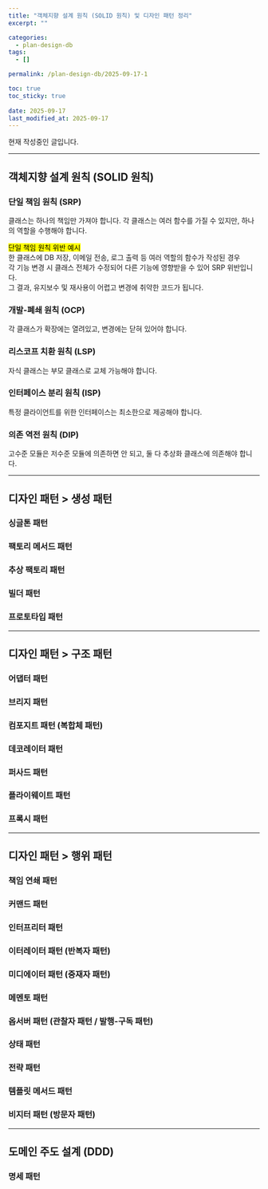 ```yaml
---
title: "객체지향 설계 원칙 (SOLID 원칙) 및 디자인 패턴 정리"
excerpt: ""

categories:
  - plan-design-db
tags:
  - []

permalink: /plan-design-db/2025-09-17-1

toc: true
toc_sticky: true
 
date: 2025-09-17
last_modified_at: 2025-09-17
---
```


현재 작성중인 글입니다.

---

## 객체지향 설계 원칙 (SOLID 원칙)

### 단일 책임 원칙 (SRP)
클래스는 하나의 책임만 가져야 합니다.
각 클래스는 여러 함수를 가질 수 있지만, 하나의 역할을 수행해야 합니다.  

<mark>단일 책임 원칙 위반 예시</mark>  
한 클래스에 DB 저장, 이메일 전송, 로그 출력 등 여러 역할의 함수가 작성된 경우  
각 기능 변경 시 클래스 전체가 수정되어 다른 기능에 영향받을 수 있어 SRP 위반입니다.  
그 결과, 유지보수 및 재사용이 어렵고 변경에 취약한 코드가 됩니다.

### 개발-폐쇄 원칙 (OCP)
각 클래스가 확장에는 열려있고, 변경에는 닫혀 있어야 합니다.  

### 리스코프 치환 원칙 (LSP)
자식 클래스는 부모 클래스로 교체 가능해야 합니다.

### 인터페이스 분리 원칙 (ISP)
특정 클라이언트를 위한 인터페이스는 최소한으로 제공해야 합니다.

### 의존 역전 원칙 (DIP)
고수준 모듈은 저수준 모듈에 의존하면 안 되고, 둘 다 추상화 클래스에 의존해야 합니다.

---

## 디자인 패턴 > 생성 패턴

### 싱글톤 패턴

### 팩토리 메서드 패턴

### 추상 팩토리 패턴

### 빌더 패턴

### 프로토타입 패턴

---

## 디자인 패턴 > 구조 패턴

### 어댑터 패턴

### 브리지 패턴

### 컴포지트 패턴 (복합체 패턴)

### 데코레이터 패턴

### 퍼사드 패턴

### 플라이웨이트 패턴

### 프록시 패턴

---

## 디자인 패턴 > 행위 패턴

### 책임 연쇄 패턴

### 커맨드 패턴

### 인터프리터 패턴

### 이터레이터 패턴 (반복자 패턴)

### 미디에이터 패턴 (중재자 패턴)

### 메멘토 패턴

### 옵서버 패턴 (관찰자 패턴 / 발행-구독 패턴)

### 상태 패턴

### 전략 패턴

### 템플릿 메서드 패턴

### 비지터 패턴 (방문자 패턴)

---

## 도메인 주도 설계 (DDD)

### 명세 패턴
